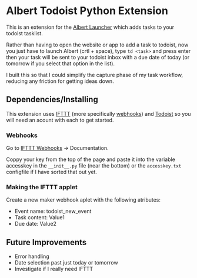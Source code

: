 # Albert Todoist Python Extension

This is an extension for the [Albert Launcher](https://albertlauncher.github.io/) which adds tasks to your todoist tasklist.

Rather than having to open the website or app to add a task to todoist, now you just have to launch Albert (crtl + space), type `td <task>` and press enter then your task will be sent to your todoist inbox with a due date of today (or tomorrow if you select that option in the list).

I built this so that I could simplify the capture phase of my task workflow, reducing any friction for getting ideas down.

## Dependencies/Installing

This extension uses [IFTTT](https://ifttt.com/) (more specifically [webhooks](https://ifttt.com/maker_webhooks)) and [Todoist](https://todoist.com/) so you will need an acount with each to get started.

### Webhooks

Go to [IFTTT Webhooks](https://ifttt.com/maker_webhooks) -> Documentation.

Coppy your key from the top of the page and paste it into the variable accesskey in the `__init__.py` file (near the bottom) or the `accesskey.txt` configfile if I have sorted that out yet. 

### Making the IFTTT applet

Create a new maker webhook aplet with the following atributes:
* Event name: todoist_new_event
* Task content: Value1
* Due date: Value2

## Future Improvements

* Error handling
* Date selection past just today or tomorrow
* Investigate if I really need IFTTT
